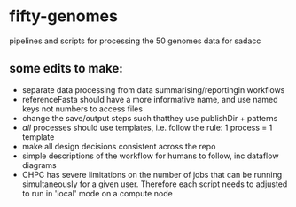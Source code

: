 # fifty-genomes
pipelines and scripts for processing the 50 genomes data for sadacc

## some edits to make:
* separate data processing from data summarising/reportingin workflows
* referenceFasta should have a more informative name, and use named keys not numbers to access files
* change the save/output steps such thatthey use publishDir + patterns
* *all* processes should use templates, i.e. follow the rule: 1 process = 1 template
* make all design decisions consistent across the repo
* simple descriptions of the workflow for humans to follow, inc dataflow diagrams
* CHPC has severe limitations on the number of jobs that can be running simultaneously for a given user. Therefore each script needs to adjusted to run in 'local' mode on a compute node
